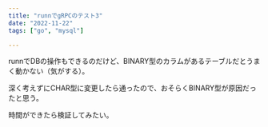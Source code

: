 ```yaml
---
title: "runnでgRPCのテスト3"
date: "2022-11-22"
tags: ["go", "mysql"]

---
```


runnでDBの操作もできるのだけど、BINARY型のカラムがあるテーブルだとうまく動かない（気がする）。

深く考えずにCHAR型に変更したら通ったので、おそらくBINARY型が原因だったと思う。

時間ができたら検証してみたい。
